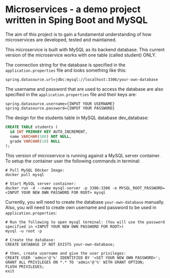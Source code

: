 # Microservices - a demo project written in Sping Boot and MySQL
The aim of this project is to gain a fundamental understanding of how microservices are developed, tested and maintained.

This microservice is built with MySQL as its backend database. This current version of the microservice works with one table (called student) ONLY.

The connection string for the database is specified in the `application.properties` file and looks something like this:
```
spring.datasource.url=jdbc:mysql://localhost:3306/your-own-database
```

The username and password that are used to access the database are also specified in the `application.properties` file and their keys are:
```
spring.datasource.username={INPUT YOUR USERNAME}
spring.datasource.password={INPUT YOUR PASSWORD}
```

The design for the students table in MySQL database dev_database:
```sql
CREATE TABLE students (
  id INT PRIMARY KEY AUTO_INCREMENT,
  name VARCHAR(100) NOT NULL,
  grade VARCHAR(10) NULL
);
```

This version of microservice is running against a MySQL server container. To setup the container user the following commands in terminal:

```t
# Pull MySQL DOcker Image:
docker pull mysql

# Start MySQL server container:
docker run -d --name mysql-server -p 3306:3306 -e MYSQL_ROOT_PASSWORD=<INPUT YOUR NEW OWN PASSWORD FOR ROOT> mysql
```

Currently, you will need to create the database `your-own-database` manually. Also, you will need to create own username and password to be used in `application.properties`:

```t
# Run the following to open mysql terminal: (You will use the password specified in <INPUT YOUR NEW OWN PASSWORD FOR ROOT>)
mysql -u root -p

# Create the database:
CREATE DATABASE IF NOT EXISTS your-own-database;

# then, create username and give the user privileges:
CREATE USER 'admin'@'%' IDENTIFIED BY '<SET YOUR NEW OWN PASSWORD>';
GRANT ALL PRIVILEGES ON *.* TO 'admin'@'%' WITH GRANT OPTION;
FLUSH PRIVILEGES;
exit
```
